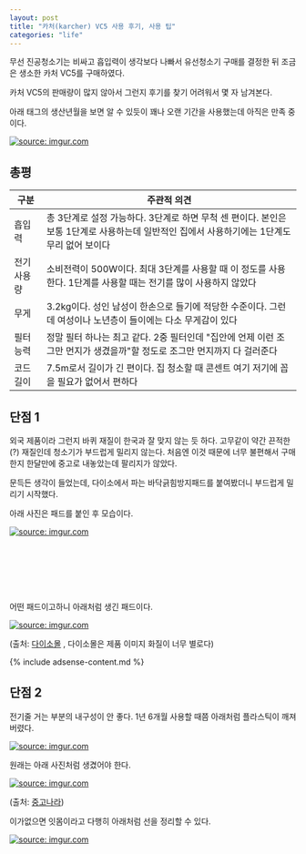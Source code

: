 ```yaml
---
layout: post
title: "카처(karcher) VC5 사용 후기, 사용 팁"
categories: "life"
---
```


무선 진공청소기는 비싸고 흡입력이 생각보다 나빠서 유선청소기 구매를 결정한 뒤 조금은 생소한 카처 VC5를 구매하였다.

카처 VC5의 판매량이 많지 않아서 그런지 후기를 찾기 어려워서 몇 자 남겨본다.

아래 태그의 생산년월을 보면 알 수 있듯이 꽤나 오랜 기간을 사용했는데 아직은 만족 중이다.

<a href="https://imgur.com/GRYpzoj"><img src="https://i.imgur.com/GRYpzojl.png" title="source: imgur.com" /></a>

## 총평

|구분|주관적 의견|
|----|-----------|
|흡입력|총 3단계로 설정 가능하다. 3단계로 하면 무척 센 편이다. 본인은 보통 1단계로 사용하는데 일반적인 집에서 사용하기에는 1단계도 무리 없어 보이다|
|전기 사용량|소비전력이 500W이다. 최대 3단계를 사용할 때 이 정도를 사용한다. 1단계를 사용할 때는 전기를 많이 사용하지 않았다|
|무게|3.2kg이다. 성인 남성이 한손으로 들기에 적당한 수준이다. 그런데 여성이나 노년층이 들이에는 다소 무게감이 있다|
|필터 능력|정말 필터 하나는 최고 같다. 2중 필터인데 "집안에 언제 이런 조그만 먼지가 생겼을까"할 정도로 조그만 먼지까지 다 걸러준다|
|코드 길이|7.5m로서 길이가 긴 편이다. 집 청소할 때 콘센트 여기 저기에 꼽을 필요가 없어서 편하다|

## 단점 1

외국 제품이라 그런지 바퀴 재질이 한국과 잘 맞지 않는 듯 하다. 고무같이 약간 끈적한(?) 재질인데 청소기가 부드럽게 밀리지 않는다. 처음엔 이것 때문에 너무 불편해서 구매한지 한달만에 중고로 내놓았는데 팔리지가 않았다.

문득든 생각이 들었는데, 다이소에서 파는 바닥긁힘방지패드를 붙여봤더니 부드럽게 밀리기 시작했다.

아래 사진은 패드를 붙인 후 모습이다.

<a href="https://imgur.com/ZrBTZs3"><img src="https://i.imgur.com/ZrBTZs3l.png" title="source: imgur.com" /></a>

<BR> <BR> <BR> <BR> <BR>

어떤 패드이고하니 아래처럼 생긴 패드이다.

<a href="https://imgur.com/mHfQPvY"><img src="https://i.imgur.com/mHfQPvYl.png" title="source: imgur.com" /></a>

(출처: [다이소몰](https://www.daisomall.co.kr/shop/goods_view.php?id=0001296704) , 다이소몰은 제품 이미지 화질이 너무 별로다)

{% include adsense-content.md %}

## 단점 2

전기줄 거는 부분의 내구성이 안 좋다. 1년 6개월 사용할 때쯤 아래처럼 플라스틱이 깨져버렸다.

<a href="https://imgur.com/AYCzx8z"><img src="https://i.imgur.com/AYCzx8zl.png" title="source: imgur.com" /></a>

원래는 아래 사진처럼 생겼어야 한다.

<a height=500px href="https://imgur.com/AcSUkfM"><img src="https://i.imgur.com/AcSUkfMl.png" title="source: imgur.com" /></a>

(출처: [중고나라](https://m.cafe.naver.com/joonggonara/580046147))

이가없으면 잇몸이라고 다행히 아래처럼 선을 정리할 수 있다.

<a height=500px href="https://imgur.com/9131H5M"><img src="https://i.imgur.com/9131H5Ml.png" title="source: imgur.com" /></a>
